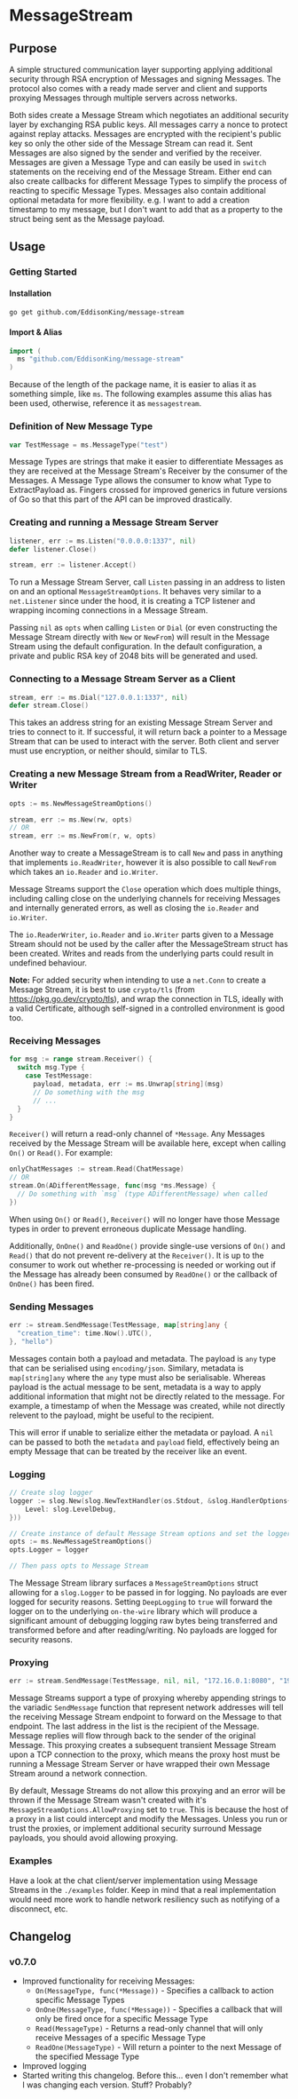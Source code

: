 # MessageStream

## Purpose
A simple structured communication layer supporting applying additional security through RSA encryption of Messages and signing Messages. The protocol also comes with a ready made server and client and supports proxying Messages through multiple servers across networks.

Both sides create a Message Stream which negotiates an additional security layer by exchanging RSA public keys. All messages carry a nonce to protect against replay attacks.
Messages are encrypted with the recipient's public key so only the other side of the Message Stream can read it. Sent Messages are also signed by the sender and verified by the receiver.
Messages are given a Message Type and can easily be used in `switch` statements on the receiving end of the Message Stream. Either end can also create callbacks for different Message Types to simplify the process of reacting to specific Message Types.
Messages also contain additional optional metadata for more flexibility. e.g. I want to add a creation timestamp to my message, but I don't want to add that as a property to the struct being sent as the Message payload.

## Usage

### Getting Started
#### Installation
```bash
go get github.com/EddisonKing/message-stream
```

#### Import & Alias
```go
import (
  ms "github.com/EddisonKing/message-stream"
)
```

Because of the length of the package name, it is easier to alias it as something simple, like `ms`. The following examples assume this alias has been used, otherwise, reference it as `messagestream`.

### Definition of New Message Type
```go
var TestMessage = ms.MessageType("test")
```

Message Types are strings that make it easier to differentiate Messages as they are received at the Message Stream's Receiver by the consumer of the Messages. A Message Type allows the consumer to know what Type to ExtractPayload as. Fingers crossed for improved generics in future versions of Go so that this part of the API can be improved drastically.

### Creating and running a Message Stream Server
```go
listener, err := ms.Listen("0.0.0.0:1337", nil)
defer listener.Close()

stream, err := listener.Accept()
```

To run a Message Stream Server, call `Listen` passing in an address to listen on and an optional `MessageStreamOptions`. It behaves very similar to a `net.Listener` since under the hood, it is creating a TCP listener and wrapping incoming connections in a Message Stream.

Passing `nil` as `opts` when calling `Listen` or `Dial` (or even constructing the Message Stream directly with `New` or `NewFrom`) will result in the Message Stream using the default configuration. In the default configuration, a private and public RSA key of 2048 bits will be generated and used.

### Connecting to a Message Stream Server as a Client
```go
stream, err := ms.Dial("127.0.0.1:1337", nil)
defer stream.Close()
```

This takes an address string for an existing Message Stream Server and tries to connect to it. If successful, it will return back a pointer to a Message Stream that can be used to interact with the server. Both client and server must use encryption, or neither should, similar to TLS.

### Creating a new Message Stream from a ReadWriter, Reader or Writer
```go
opts := ms.NewMessageStreamOptions()

stream, err := ms.New(rw, opts)
// OR
stream, err := ms.NewFrom(r, w, opts)
```

Another way to create a MessageStream is to call `New` and pass in anything that implements `io.ReadWriter`, however it is also possible to call `NewFrom` which takes an `io.Reader` and `io.Writer`.

Message Streams support the `Close` operation which does multiple things, including calling close on the underlying channels for receiving Messages and internally generated errors, as well as closing the `io.Reader` and `io.Writer`. 

The `io.ReaderWriter`, `io.Reader` and `io.Writer` parts given to a Message Stream should not be used by the caller after the MessageStream struct has been created. Writes and reads from the underlying parts could result in undefined behaviour.

**Note:** For added security when intending to use a `net.Conn` to create a Message Stream, it is best to use `crypto/tls` (from https://pkg.go.dev/crypto/tls), and wrap the connection in TLS, ideally with a valid Certificate, although self-signed in a controlled environment is good too.

### Receiving Messages
```go
for msg := range stream.Receiver() {
  switch msg.Type {
    case TestMessage:
      payload, metadata, err := ms.Unwrap[string](msg)
      // Do something with the msg
      // ...
  }
}
```

`Receiver()` will return a read-only channel of `*Message`. Any Messages received by the Message Stream will be available here, except when calling `On()` or `Read()`. For example:

```go
onlyChatMessages := stream.Read(ChatMessage)
// OR
stream.On(ADifferentMessage, func(msg *ms.Message) {
  // Do something with `msg` (type ADifferentMessage) when called
})
```

When using `On()` or `Read()`, `Receiver()` will no longer have those Message types in order to prevent erroneous duplicate Message handling. 

Additionally, `OnOne()` and `ReadOne()` provide single-use versions of `On()` and `Read()` that do not prevent re-delivery at the `Receiver()`. It is up to the consumer to work out whether re-processing is needed or working out if the Message has already been consumed by `ReadOne()` or the callback of `OnOne()` has been fired.


### Sending Messages
```go
err := stream.SendMessage(TestMessage, map[string]any {
  "creation_time": time.Now().UTC(),
}, "hello")
```

Messages contain both a payload and metadata. The payload is `any` type that can be serialised using `encoding/json`. Similary, metadata is `map[string]any` where the `any` type must also be serialisable.
Whereas payload is the actual message to be sent, metadata is a way to apply additional information that might not be directly related to the message. For example, a timestamp of when the Message was created, while not directly relevent to the payload, might be useful to the recipient.

This will error if unable to serialize either the metadata or payload. A `nil` can be passed to both the `metadata` and `payload` field, effectively being an empty Message that can be treated by the receiver like an event.

### Logging
```go
// Create slog logger
logger := slog.New(slog.NewTextHandler(os.Stdout, &slog.HandlerOptions{
	Level: slog.LevelDebug,
}))

// Create instance of default Message Stream options and set the logger
opts := ms.NewMessageStreamOptions()
opts.Logger = logger

// Then pass opts to Message Stream
```

The Message Stream library surfaces a `MessageStreamOptions` struct allowing for a `slog.Logger` to be passed in for logging. No payloads are ever logged for security reasons. Setting `DeepLogging` to `true` will forward the logger on to the underlying `on-the-wire` library which will produce a significant amount of debugging logging raw bytes being transferred and transformed before and after reading/writing. No payloads are logged for security reasons. 

### Proxying
```go
err := stream.SendMessage(TestMessage, nil, nil, "172.16.0.1:8080", "192.168.10.1:4444") 
```

Message Streams support a type of proxying whereby appending strings to the variadic `SendMessage` function that represent network addresses will tell the receiving Message Stream endpoint to forward on the Message to that endpoint. The last address in the list is the recipient of the Message. Message replies will flow through back to the sender of the original Message. This proxying creates a subsequent transient Message Stream upon a TCP connection to the proxy, which means the proxy host must be running a Message Stream Server or have wrapped their own Message Stream around a network connection.

By default, Message Streams do not allow this proxying and an error will be thrown if the Message Stream wasn't created with it's `MessageStreamOptions.AllowProxying` set to `true`. This is because the host of a proxy in a list could intercept and modify the Messages. Unless you run or trust the proxies, or implement additional security surround Message payloads, you should avoid allowing proxying.

### Examples
Have a look at the chat client/server implementation using Message Streams in the `./examples` folder. Keep in mind that a real implementation would need more work to handle network resiliency such as notifying of a disconnect, etc.

## Changelog
### v0.7.0
- Improved functionality for receiving Messages:
  - `On(MessageType, func(*Message))` - Specifies a callback to action specific Message Types
  - `OnOne(MessageType, func(*Message))` - Specifies a callback that will only be fired once for a specific Message Type
  - `Read(MessageType)` - Returns a read-only channel that will only receive Messages of a specific Message Type
  - `ReadOne(MessageType)` - Will return a pointer to the next Message of the specified Message Type
- Improved logging
- Started writing this changelog. Before this... even I don't remember what I was changing each version. Stuff? Probably?
